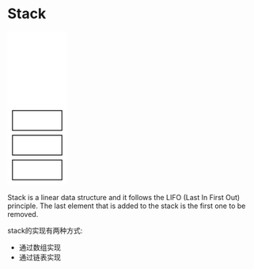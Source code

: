 # Stack

![](./assets/stack.svg)

Stack is a linear data structure and it follows the LIFO (Last In First Out) principle. The last element that is added to the stack is the first one to be removed.

stack的实现有两种方式:

- 通过数组实现
- 通过链表实现

